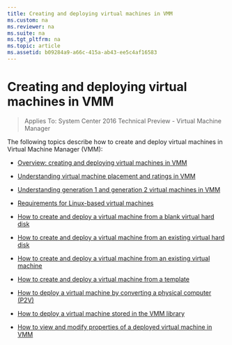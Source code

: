 ```yaml
---
title: Creating and deploying virtual machines in VMM
ms.custom: na
ms.reviewer: na
ms.suite: na
ms.tgt_pltfrm: na
ms.topic: article
ms.assetid: b09284a9-a66c-415a-ab43-ee5c4af16583
---
```

# Creating and deploying virtual machines in VMM

>Applies To: System Center 2016 Technical Preview - Virtual Machine Manager

The following topics describe how to create and deploy virtual machines in Virtual Machine Manager (VMM):

-   [Overview: creating and deploying virtual machines in VMM](Overview--creating-and-deploying-virtual-machines-in-VMM.md)

-   [Understanding virtual machine placement and ratings in VMM](Understanding-virtual-machine-placement-and-ratings-in-VMM.md)

-   [Understanding generation 1 and generation 2 virtual machines in VMM](Understanding-generation-1-and-generation-2-virtual-machines-in-VMM.md)

-   [Requirements for Linux-based virtual machines](Requirements-for-Linux-based-virtual-machines.md)

-   [How to create and deploy a virtual machine from a blank virtual hard disk](How-to-create-and-deploy-a-virtual-machine-from-a-blank-virtual-hard-disk.md)

-   [How to create and deploy a virtual machine from an existing virtual hard disk](How-to-create-and-deploy-a-virtual-machine-from-an-existing-virtual-hard-disk.md)

-   [How to create and deploy a virtual machine from an existing virtual machine](How-to-create-and-deploy-a-virtual-machine-from-an-existing-virtual-machine.md)

-   [How to create and deploy a virtual machine from a template](How-to-create-and-deploy-a-virtual-machine-from-a-template.md)

-   [How to deploy a virtual machine by converting a physical computer &#40;P2V&#41;](How-to-deploy-a-virtual-machine-by-converting-a-physical-computer--P2V-.md)


-   [How to deploy a virtual machine stored in the VMM library](How-to-deploy-a-virtual-machine-stored-in-the-VMM-library.md)

-   [How to view and modify properties of a deployed virtual machine in VMM](How-to-view-and-modify-properties-of-a-deployed-virtual-machine-in-VMM.md)




